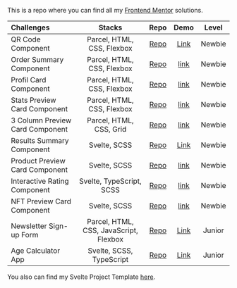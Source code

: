 This is a repo where you can find all my [Frontend Mentor](https://www.frontendmentor.io/) solutions.

Challenges                    | Stacks          | Repo | Demo | Level
:---                          |      :---:      | :---:  | :---: | :---:
| QR Code Component  |  Parcel, HTML, CSS, Flexbox  | [Repo](https://github.com/anespoul34/fm-qr-code-component) |[Link](https://fm-qr-code-component-virid.vercel.app/) | Newbie
| Order Summary Component  |  Parcel, HTML, CSS, Flexbox  | [Repo](https://github.com/anespoul34/order-summary-component) |[link](https://order-summary-component-alpha-gold.vercel.app/) | Newbie
| Profil Card Component  |  Parcel, HTML, CSS, Flexbox  | [Repo](https://github.com/anespoul34/profil-card-component) |[link](https://profil-card-component-nu.vercel.app/) | Newbie
| Stats Preview Card Component  |  Parcel, HTML, CSS, Flexbox  | [Repo](https://github.com/anespoul34/stats-preview-card-component) |[link](https://stats-preview-card-component-mu.vercel.app/) | Newbie
| 3 Column Preview Card Component  |  Parcel, HTML, CSS, Grid  | [Repo](https://github.com/anespoul34/3-column-preview-card-component) |[link](https://3-column-preview-card-component-delta-beryl.vercel.app/) | Newbie
| Results Summary Component  |  Svelte, SCSS | [Repo](https://github.com/anespoul34/Frontend-Mentor-Challenges/tree/main/results-summary-component) |[Link](https://frontend-mentor-challenges-bjva.vercel.app/) | Newbie
| Product Preview Card Component  |  Svelte, SCSS  | [Repo](https://github.com/anespoul34/product-preview-card-component) |[link](https://product-preview-card-component-psi-six.vercel.app/) | Newbie
| Interactive Rating Component  |  Svelte, TypeScript, SCSS  | [Repo](https://github.com/anespoul34/interactive-rating-component) |[link](https://interactive-rating-component-nine-steel.vercel.app/) | Newbie
| NFT Preview Card Component  |  Svelte, SCSS  | [Repo](https://github.com/anespoul34/nft-preview-card-component) |[link](https://nft-preview-card-component-mu-six.vercel.app/) | Newbie
| Newsletter Sign-up Form  |  Parcel, HTML, CSS, JavaScript, Flexbox  | [Repo](https://github.com/anespoul34/Frontend-Mentor-Challenges/tree/main/newsletter-sign-up-with-success-message-main) |[Link](https://frontend-mentor-challenges-pied.vercel.app/) | Junior
| Age Calculator App  |  Svelte, SCSS, TypeScript  | [Repo](https://github.com/anespoul34/Frontend-Mentor-Challenges/tree/main/age-calculator-app) |[Link](https://frontend-mentor-challenges-3j18.vercel.app/) | Junior


You also can find my Svelte Project Template [here](https://github.com/anespoul34/Svelte-Project-Template).
